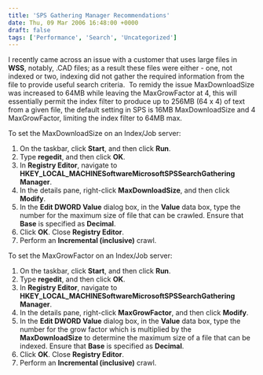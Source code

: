 ```yaml
---
title: 'SPS Gathering Manager Recommendations'
date: Thu, 09 Mar 2006 16:48:00 +0000
draft: false
tags: ['Performance', 'Search', 'Uncategorized']
---
```


I recently came across an issue with a customer that uses large files in **WSS**, notably, .CAD files; as a result these files were either - one, not indexed or two, indexing did not gather the required information from the file to provide useful search criteria.  To remidy the issue MaxDownloadSize was increased to 64MB while leaving the MaxGrowFactor at 4, this will essentially permit the index filter to produce up to 256MB (64 x 4) of text from a given file, the default setting in SPS is 16MB MaxDownloadSize and 4 MaxGrowFactor, limiting the index filter to 64MB max.

To set the MaxDownloadSize on an Index/Job server:

1.  On the taskbar, click **Start**, and then click **Run**.
2.  Type **regedit**, and then click **OK**.
3.  In **Registry Editor**, navigate to **HKEY\_LOCAL\_MACHINESoftwareMicrosoftSPSSearchGathering Manager**.
4.  In the details pane, right-click **MaxDownloadSize**, and then click **Modify**.
5.  In the **Edit DWORD Value** dialog box, in the **Value** data box, type the number for the maximum size of file that can be crawled. Ensure that **Base** is specified as **Decimal**.
6.  Click **OK**. Close **Registry Editor**.
7.  Perform an **Incremental (inclusive)** crawl.

To set the MaxGrowFactor on an Index/Job server:

1.  On the taskbar, click **Start**, and then click **Run**.
2.  Type **regedit**, and then click **OK**.
3.  In **Registry Editor**, navigate to **HKEY\_LOCAL\_MACHINESoftwareMicrosoftSPSSearchGathering Manager**.
4.  In the details pane, right-click **MaxGrowFactor**, and then click **Modify**.
5.  In the **Edit DWORD Value** dialog box, in the **Value** data box, type the number for the grow factor which is multiplied by the **MaxDownloadSize** to determine the maximum size of a file that can be indexed. Ensure that **Base** is specified as **Decimal**.
6.  Click **OK**. Close **Registry Editor**.
7.  Perform an **Incremental (inclusive)** crawl.